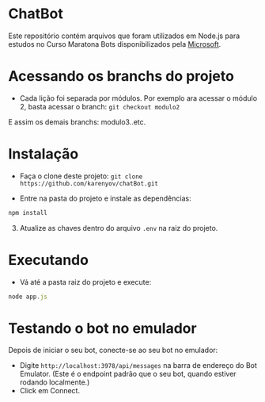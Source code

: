 # ChatBot
Este repositório contém arquivos que foram utilizados em Node.js para estudos no Curso Maratona Bots disponibilizados pela [Microsoft](https://ticapacitacion.com/curso/botspt).

# Acessando os branchs do projeto
* Cada lição foi separada por módulos. Por exemplo ara acessar o módulo 2, basta acessar o branch:
`git checkout modulo2`

E assim os demais branchs: modulo3..etc.

# Instalação
* Faça o clone deste projeto:
`git clone https://github.com/karenyov/chatBot.git`

* Entre na pasta do projeto e instale as dependências:
 ```javascript
npm install
```
 
3. Atualize as chaves dentro do arquivo `.env` na raiz do projeto. 

# Executando 
* Vá até a pasta raiz do projeto e execute:
```javascript
node app.js
```

# Testando o bot no emulador
Depois de iniciar o seu bot, conecte-se ao seu bot no emulador:

* Digite ```http://localhost:3978/api/messages``` na barra de endereço do Bot Emulator. (Este é o endpoint padrão que o seu bot, quando estiver rodando localmente.)
* Click em Connect.
